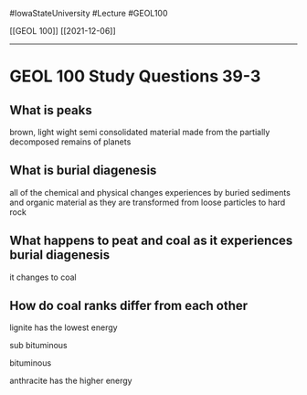 
#IowaStateUniversity  #Lecture  #GEOL100

[[GEOL 100]] [[2021-12-06]]

---


# GEOL 100 Study Questions 39-3

## What is peaks

brown, light wight semi consolidated material made from the partially decomposed remains of planets 

## What is burial diagenesis 

all of the chemical and physical changes experiences by buried sediments and organic material as they are transformed from loose particles to hard rock

## What happens to peat and coal as it experiences burial diagenesis 

it changes to coal 

## How do coal ranks differ from each other 

lignite has the lowest energy 

sub bituminous 

bituminous 

anthracite has the higher energy 